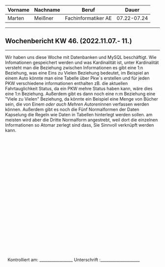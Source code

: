 #

| Vorname | Nachname | Beruf | Dauer |
|---|---|---|---|
|Marten| Meißner|Fachinformatiker AE|07.22-07.24|
---

## Wochenbericht KW 46.  (2022.11.07.- 11.)

---
Wir haben uns diese Woche mit Datenbanken und MySQL beschäftigt.
Wie Infomationen gespeichert werden und was Kardinalität ist, unter Kardinalität versteht man die Beziehung zwischen Informationen es gibt eine 1:n Beziehung, was eine Eins zu Vielen Beziehung bedeutet, im Beispiel an einem Auto könnte man eine Tabelle über Pkw`s erstellen und für jeden PKW verschiedene informationen enthalten zB. die aktuellen Fahrtauglichkeit Status, da ein PKW mehre Status haben kann, wäre dies eine 1:n Beziehung.
Außerdem gibt es dann noch eine n:m Beziehung eine "Viele zu Vielen" Beziehung, da könnte ein Beispiel eine Menge von Bücher sein, die von Eine*m oder auch Mehren Autoren*innen verfassen werden können. 
Außerdem gibt es noch die Fünf Normalformen der Daten Kapselung die Regeln wie Daten in Tabellen hinterlegt werden sollen.
am meisten wird aber die Dritte Normalform angestrebt, weil dort die einzelnen Informationen so Atomar zerlegt sind dass, Sie Sinnvoll verknüpft werden kann.

 

&nbsp;
\
\
\
\
\
\
\
\
\
\
\
\
\
\
\
\
\
\
\
\
\
\
\
&nbsp;
Kontrolliert am: _________________ Unterschrift  :____________________
